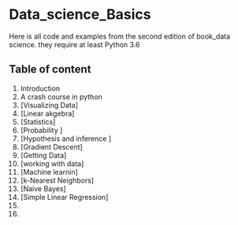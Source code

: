 # Data_science_Basics

Here is all code and examples from the second edition of book_data science. 
they require at least Python 3.6

## Table of content

1. Introduction 
2. A crash course in python
3. [Visualizing Data]
4. [Linear akgebra]
5. [Statistics]
6. [Probability ]
7. [Hypothesis and inference ]
8. [Gradient Descent]
9. [Getting Data]
10. [working with data]
11. [Machine learnin]
12. [k-Nearest Neighbors]
13. [Naive Bayes]
14. [Simple Linear Regression]
15.
15.